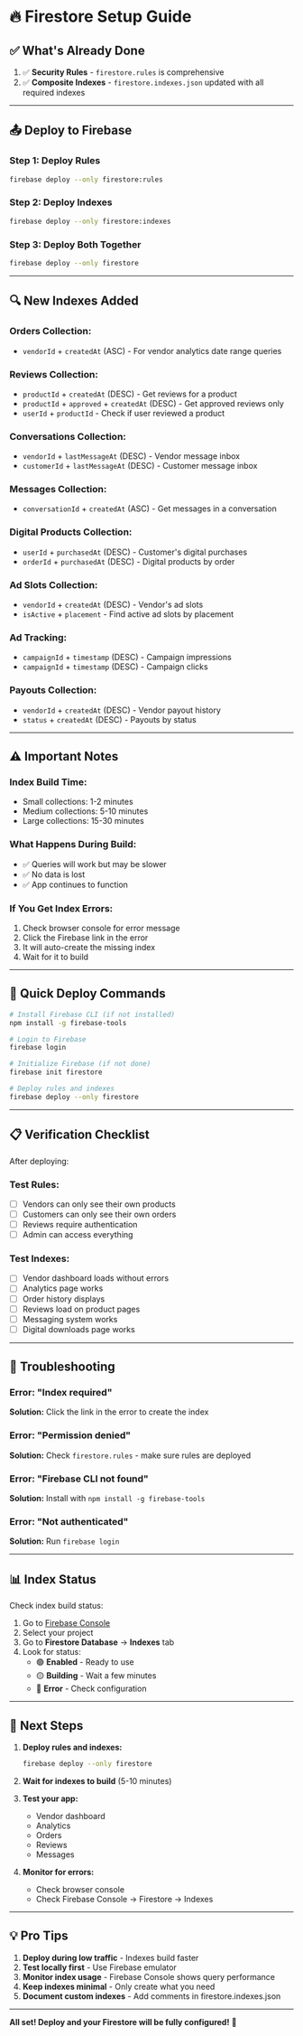 # 🔥 Firestore Setup Guide

## ✅ **What's Already Done**

1. ✅ **Security Rules** - `firestore.rules` is comprehensive
2. ✅ **Composite Indexes** - `firestore.indexes.json` updated with all required indexes

---

## 📤 **Deploy to Firebase**

### **Step 1: Deploy Rules**

```bash
firebase deploy --only firestore:rules
```

### **Step 2: Deploy Indexes**

```bash
firebase deploy --only firestore:indexes
```

### **Step 3: Deploy Both Together**

```bash
firebase deploy --only firestore
```

---

## 🔍 **New Indexes Added**

### **Orders Collection:**
- `vendorId` + `createdAt` (ASC) - For vendor analytics date range queries

### **Reviews Collection:**
- `productId` + `createdAt` (DESC) - Get reviews for a product
- `productId` + `approved` + `createdAt` (DESC) - Get approved reviews only
- `userId` + `productId` - Check if user reviewed a product

### **Conversations Collection:**
- `vendorId` + `lastMessageAt` (DESC) - Vendor message inbox
- `customerId` + `lastMessageAt` (DESC) - Customer message inbox

### **Messages Collection:**
- `conversationId` + `createdAt` (ASC) - Get messages in a conversation

### **Digital Products Collection:**
- `userId` + `purchasedAt` (DESC) - Customer's digital purchases
- `orderId` + `purchasedAt` (DESC) - Digital products by order

### **Ad Slots Collection:**
- `vendorId` + `createdAt` (DESC) - Vendor's ad slots
- `isActive` + `placement` - Find active ad slots by placement

### **Ad Tracking:**
- `campaignId` + `timestamp` (DESC) - Campaign impressions
- `campaignId` + `timestamp` (DESC) - Campaign clicks

### **Payouts Collection:**
- `vendorId` + `createdAt` (DESC) - Vendor payout history
- `status` + `createdAt` (DESC) - Payouts by status

---

## ⚠️ **Important Notes**

### **Index Build Time:**
- Small collections: 1-2 minutes
- Medium collections: 5-10 minutes
- Large collections: 15-30 minutes

### **What Happens During Build:**
- ✅ Queries will work but may be slower
- ✅ No data is lost
- ✅ App continues to function

### **If You Get Index Errors:**
1. Check browser console for error message
2. Click the Firebase link in the error
3. It will auto-create the missing index
4. Wait for it to build

---

## 🚀 **Quick Deploy Commands**

```bash
# Install Firebase CLI (if not installed)
npm install -g firebase-tools

# Login to Firebase
firebase login

# Initialize Firebase (if not done)
firebase init firestore

# Deploy rules and indexes
firebase deploy --only firestore
```

---

## 📋 **Verification Checklist**

After deploying:

### **Test Rules:**
- [ ] Vendors can only see their own products
- [ ] Customers can only see their own orders
- [ ] Reviews require authentication
- [ ] Admin can access everything

### **Test Indexes:**
- [ ] Vendor dashboard loads without errors
- [ ] Analytics page works
- [ ] Order history displays
- [ ] Reviews load on product pages
- [ ] Messaging system works
- [ ] Digital downloads page works

---

## 🐛 **Troubleshooting**

### **Error: "Index required"**
**Solution:** Click the link in the error to create the index

### **Error: "Permission denied"**
**Solution:** Check `firestore.rules` - make sure rules are deployed

### **Error: "Firebase CLI not found"**
**Solution:** Install with `npm install -g firebase-tools`

### **Error: "Not authenticated"**
**Solution:** Run `firebase login`

---

## 📊 **Index Status**

Check index build status:
1. Go to [Firebase Console](https://console.firebase.google.com)
2. Select your project
3. Go to **Firestore Database** → **Indexes** tab
4. Look for status:
   - 🟢 **Enabled** - Ready to use
   - 🟡 **Building** - Wait a few minutes
   - 🔴 **Error** - Check configuration

---

## 🎯 **Next Steps**

1. **Deploy rules and indexes:**
   ```bash
   firebase deploy --only firestore
   ```

2. **Wait for indexes to build** (5-10 minutes)

3. **Test your app:**
   - Vendor dashboard
   - Analytics
   - Orders
   - Reviews
   - Messages

4. **Monitor for errors:**
   - Check browser console
   - Check Firebase Console → Firestore → Indexes

---

## 💡 **Pro Tips**

1. **Deploy during low traffic** - Indexes build faster
2. **Test locally first** - Use Firebase emulator
3. **Monitor index usage** - Firebase Console shows query performance
4. **Keep indexes minimal** - Only create what you need
5. **Document custom indexes** - Add comments in firestore.indexes.json

---

**All set! Deploy and your Firestore will be fully configured!** 🚀
